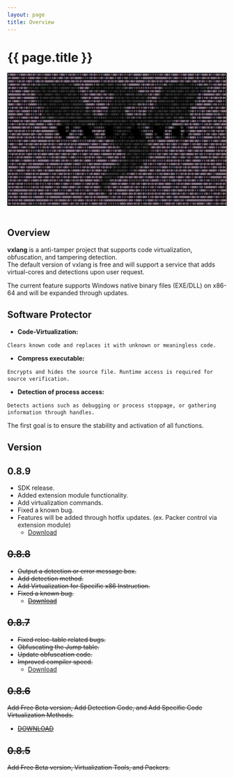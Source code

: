 ```yaml
---
layout: page
title: Overview
---
```


# {{ page.title }}

<div align="center">
   <a href="https://vxlang.github.io/">
      <img src="image/vxlang.gif" loop=infinite style="max-width: 100%; height: auto;" />
   </a>
</div>
<br>
  
## Overview
  
**vxlang** is a anti-tamper project that supports code virtualization, obfuscation, and tampering detection.   
The default version of vxlang is free and will support a service that adds virtual-cores and detections upon user request.  
  
The current feature supports Windows native binary files (EXE/DLL) on x86-64 and will be expanded through updates.

## Software Protector
  
- **Code-Virtualization:**  
```
Clears known code and replaces it with unknown or meaningless code.
``` 
  
- **Compress executable:**
```
Encrypts and hides the source file. Runtime access is required for source verification.
```
  
- **Detection of process access:**  
```
Detects actions such as debugging or process stoppage, or gathering information through handles.
```
  
The first goal is to ensure the stability and activation of all functions.

## Version

0.8.9 
---
- SDK release. 
- Added extension module functionality. 
- Add virtualization commands. 
- Fixed a known bug.
- Features will be added through hotfix updates. (ex. Packer control via extension module) 
  - [Download](https://url.kr/xjvo2s) 

~~0.8.8~~
---
- ~~Output a detection or error message box.~~ 
- ~~Add detection method.~~ 
- ~~Add Virtualization for Specific x86 Instruction.~~ 
- ~~Fixed a known bug.~~ 
  - ~~[Download](https://url.kr/i5eap1)~~ 

~~0.8.7~~
---
- ~~Fixed reloc-table related bugs.~~ 
- ~~Obfuscating the Jump table.~~ 
- ~~Update obfuscation code.~~ 
- ~~Improved compiler speed.~~ 
  - [Download](https://url.kr/2e9r5g)

~~0.8.6~~
---
~~Add Free Beta version, Add Detection Code, and Add Specific Code Virtualization Methods.~~  
- ~~[DOWNLOAD](https://url.kr/y63wkf)~~  

~~0.8.5~~
---
~~Add Free Beta version, Virtualization Tools, and Packers.~~
